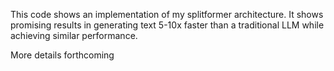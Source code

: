 This code shows an implementation of my splitformer architecture. It shows promising results in generating text 5-10x faster than a traditional LLM while achieving similar performance.

More details forthcoming
